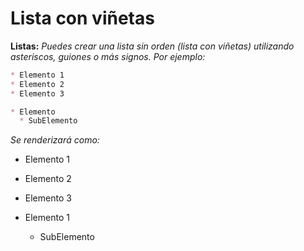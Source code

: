 <!-- Autor: Daniel Benjamin Perez Morales -->
<!-- GitHub: https://github.com/DanielBenjaminPerezMoralesDev13 -->
<!-- Gitlab: https://gitlab.com/DanielBenjaminPerezMoralesDev13 -->
<!-- Correo electrónico: danielperezdev@proton.me -->

# Lista con viñetas

**Listas:** *Puedes crear una lista sin orden (lista con viñetas) utilizando asteriscos, guiones o más signos. Por ejemplo:*

```markdown
* Elemento 1
* Elemento 2
* Elemento 3

* Elemento
  * SubElemento
```

*Se renderizará como:*

* Elemento 1
* Elemento 2
* Elemento 3

* Elemento 1
  * SubElemento
